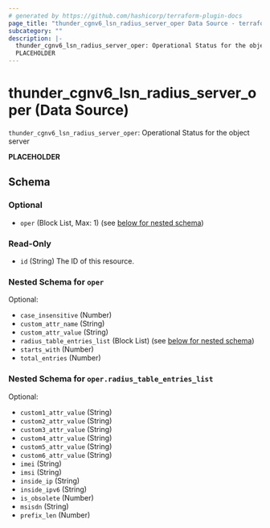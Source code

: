 ```yaml
---
# generated by https://github.com/hashicorp/terraform-plugin-docs
page_title: "thunder_cgnv6_lsn_radius_server_oper Data Source - terraform-provider-thunder"
subcategory: ""
description: |-
  thunder_cgnv6_lsn_radius_server_oper: Operational Status for the object server
  PLACEHOLDER
---
```


# thunder_cgnv6_lsn_radius_server_oper (Data Source)

`thunder_cgnv6_lsn_radius_server_oper`: Operational Status for the object server

__PLACEHOLDER__



<!-- schema generated by tfplugindocs -->
## Schema

### Optional

- `oper` (Block List, Max: 1) (see [below for nested schema](#nestedblock--oper))

### Read-Only

- `id` (String) The ID of this resource.

<a id="nestedblock--oper"></a>
### Nested Schema for `oper`

Optional:

- `case_insensitive` (Number)
- `custom_attr_name` (String)
- `custom_attr_value` (String)
- `radius_table_entries_list` (Block List) (see [below for nested schema](#nestedblock--oper--radius_table_entries_list))
- `starts_with` (Number)
- `total_entries` (Number)

<a id="nestedblock--oper--radius_table_entries_list"></a>
### Nested Schema for `oper.radius_table_entries_list`

Optional:

- `custom1_attr_value` (String)
- `custom2_attr_value` (String)
- `custom3_attr_value` (String)
- `custom4_attr_value` (String)
- `custom5_attr_value` (String)
- `custom6_attr_value` (String)
- `imei` (String)
- `imsi` (String)
- `inside_ip` (String)
- `inside_ipv6` (String)
- `is_obsolete` (Number)
- `msisdn` (String)
- `prefix_len` (Number)


